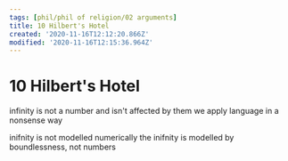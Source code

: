 ```yaml
---
tags: [phil/phil of religion/02 arguments]
title: 10 Hilbert's Hotel
created: '2020-11-16T12:12:20.866Z'
modified: '2020-11-16T12:15:36.964Z'
---
```


# 10 Hilbert's Hotel
infinity is not a number and isn't affected by them
we apply language in a nonsense way

inifnity is not modelled numerically
the inifnity is modelled by boundlessness, not numbers


